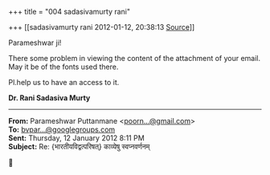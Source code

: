 +++
title = "004 sadasivamurty rani"

+++
[[sadasivamurty rani	2012-01-12, 20:38:13 [Source](https://groups.google.com/g/bvparishat/c/ODbRDufURvM)]]



Parameshwar ji!

There some problem in viewing the content of the attachment of your email. May it be of the fonts used there.

Pl.help us to have an access to it.  

**Dr. Rani Sadasiva Murty**

  

------------------------------------------------------------------------

**From:** Parameshwar Puttanmane \<[poorn...@gmail.com]()\>  
**To:** [bvpar...@googlegroups.com]()  
**Sent:** Thursday, 12 January 2012 8:11 PM  
**Subject:** Re: {भारतीयविद्वत्परिषत्} काव्येषु स्वप्नवर्णनम्  



